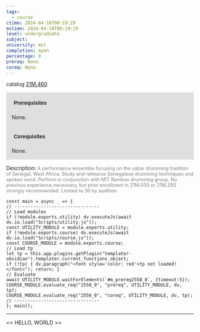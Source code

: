 ```yaml
---
tags:
  - course
ctime: 2024-04-18T00:19:29
mstime: 2024-04-18T00:19:29
level: undergraduate
subject: 
university: mit
completion: open
percentage: 0
prereq: None.
coreq: None.
---
```


catalog [21M.460](http://student.mit.edu/catalog/m21Ma.html#21M.460)

<span style="display: block; padding: 15px; background-color: rgb(100, 100, 100, 0.2);"><font id="m_prereq2558_0" style="display: block; font-family: Arial, sans-serif; font-weight: bold; padding: 5px">Prerequisites</font><br><span id="prereq2558_0">None.</span></span>
<span style="display: block; padding: 15px; background-color: rgb(100, 100, 100, 0.2);"><font id="m_coreq2558_0" style="display: block; font-family: Arial, sans-serif; font-weight: bold; padding: 5px">Corequisites</font><br><span id="coreq2558_0">None.</span></span>

<font style="">Description:</font>
<font style="color: grey; font-size: 0.8rem;">A performance ensemble focusing on the sabar drumming tradition of Senegal, West Africa. Study and rehearse Senegalese drumming techniques and spoken word. Perform in conjunction with MIT Rambax drumming group. No previous experience necessary, but prior enrollment in 21M.030 or 21M.293 strongly recommended. Limited to 30 by audition.</font>

```dataviewjs
const main = async _ => {
// --------------------------------
// Load modules
if (!module.exports.utility) dv.executeJs(await dv.io.load("Scripts/utility.js"));
const UTILITY_MODULE = module.exports.utility;
if (!module.exports.course) dv.executeJs(await dv.io.load("Scripts/course.js"));
const COURSE_MODULE = module.exports.course;
// Load tp
let tp = this.app.plugins.getPlugin("templater-obsidian").templater.current_functions_object;
if (!tp) { dv.paragraph("<font style='color: red'>tp not loaded!</font>"); return; }
// Evaluate
await UTILITY_MODULE.waitForElements(`#m_prereq2558_0`, {timeout:5});
COURSE_MODULE.evaluate_req("2558_0", "prereq", UTILITY_MODULE, dv, tp);
COURSE_MODULE.evaluate_req("2558_0", "coreq", UTILITY_MODULE, dv, tp);
// --------------------------------
}; main();
```

---

<< HELLO, WORLD >>
